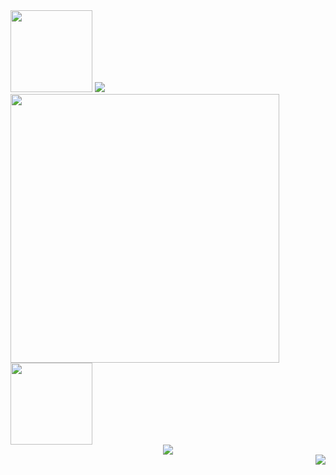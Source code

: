 <div> <img height="131px" src="https://streak-stats.demolab.com/?user=ivangong24&theme=gotham" /> <img src="https://github-profile-trophy.vercel.app/?username=ivangong24&theme=onedark&rank=SSS,SS,S,AAA,AA,A,B" /> </div>
<div> <img width="430px" src="https://github-readme-stats-three-smoky-44.vercel.app/api?username=ivangong24&hide_title=true&hide_border=true&show_icons=true&line_height=21&text_color=000&bg_color=0,ea6161,ffc64d,fffc4d,52fa5a&theme=graywhite" /> 
<img height="131px" src="https://github-readme-stats.vercel.app/api/top-langs/?username=ivangong24&hide=html,javascript&hide_title=true&hide_border=true&layout=compact&langs_count=6&text_color=000&icon_color=fff&bg_color=0,52fa5a,4dfcff,c64dff&theme=graywhite" /> </div> 
<div align="center"> <img src="https://github-readme-activity-graph.vercel.app/graph?username=ivangong24&theme=react-dark" /> </div>
<div align="right"> <img src="https://komarev.com/ghpvc/?username=ivangong24" /> </div>
